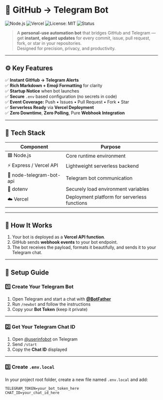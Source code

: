 # 🤖 GitHub → Telegram Bot  

![Node.js](https://img.shields.io/badge/Node.js-18%2B-brightgreen?logo=node.js&logoColor=white)
![Vercel](https://img.shields.io/badge/Deployed%20on-Vercel-black?logo=vercel)
![License: MIT](https://img.shields.io/badge/License-MIT-blue.svg)
![Status](https://img.shields.io/badge/Status-Production%20Ready-success?style=flat-square)

> A **personal-use automation bot** that bridges GitHub and Telegram — get **instant, elegant updates** for every commit, issue, pull request, fork, or star in your repositories.  
> Designed for precision, privacy, and productivity.  

---

## ⚙️ Key Features  

✅ **Instant GitHub → Telegram Alerts**  
✅ **Rich Markdown + Emoji Formatting** for clarity  
✅ **Startup Notice** when bot launches  
✅ **Secure** `.env` based configuration (no secrets in code)  
✅ **Event Coverage:** Push • Issues • Pull Request • Fork • Star  
✅ **Serverless Ready** via **Vercel Deployment**  
✅ **Zero Downtime**, **Zero Polling**, Pure **Webhook Integration**  

---

## 🧩 Tech Stack  

| Component | Purpose |
|------------|----------|
| 🟩 Node.js | Core runtime environment |
| ⚡ Express / Vercel API | Lightweight serverless backend |
| 💬 node-telegram-bot-api | Telegram bot communication |
| 🔐 dotenv | Securely load environment variables |
| ☁️ Vercel | Deployment platform for serverless functions |

---

## 🚀 How It Works  

1. Your bot is deployed as a **Vercel API function**.  
2. GitHub sends **webhook events** to your bot endpoint.  
3. The bot receives the payload, formats it beautifully, and sends it to your Telegram chat.  

---

## 🧠 Setup Guide  

### 1️⃣ Create Your Telegram Bot  

1. Open Telegram and start a chat with **[@BotFather](https://t.me/BotFather)**  
2. Run `/newbot` and follow the instructions  
3. Copy your **Bot Token** (keep it private)  

---

### 2️⃣ Get Your Telegram Chat ID  

1. Open [@userinfobot](https://t.me/userinfobot) on Telegram  
2. Send `/start`  
3. Copy the **Chat ID** displayed  

---

### 3️⃣ Create `.env.local`  

In your project root folder, create a new file named `.env.local` and add:

```env
TELEGRAM_TOKEN=your_bot_token_here
CHAT_ID=your_chat_id_here
